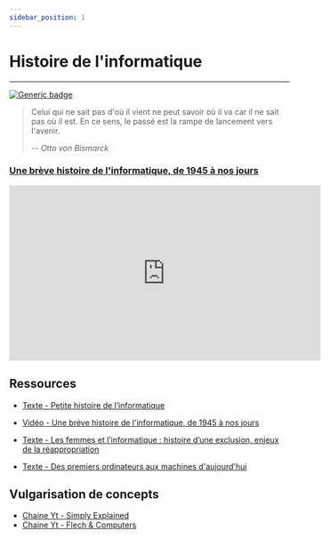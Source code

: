 ```yaml
---
sidebar_position: 1
---
```


# Histoire de l'informatique
---------------

[![Generic badge](https://img.shields.io/badge/Status-WIP-orange.svg)](https://shields.io/)

> Celui qui ne sait pas d'où il vient ne peut savoir où il va car il ne sait pas où il est. En ce sens, le passé est la rampe de lancement vers l'avenir.
>
> -- <cite>Otto von Bismarck</cite>

### [Une brève histoire de l'informatique, de 1945 à nos jours](https://https://youtu.be/dcN9QXxmRqk "Une brève histoire de l'informatique, de 1945 à nos jours")

<iframe width="560" height="315" src="https://www.youtube.com/embed/dcN9QXxmRqk" title="YouTube video player" frameborder="0" allow="accelerometer; autoplay; clipboard-write; encrypted-media; gyroscope; picture-in-picture" allowfullscreen></iframe>


##  Ressources

* [Texte - Petite histoire de l’informatique](https://www.bm-lyon.fr/nos-blogs/fablab/l-idee-du-mois/article/petite-histoire-de-l-informatique)

*  [Vidéo - Une brève histoire de l'informatique, de 1945 à nos jours](https://youtu.be/dcN9QXxmRqk)

* [Texte - Les femmes et l’informatique : histoire d’une exclusion, enjeux de la réappropriation](https://www.ritimo.org/Les-femmes-et-l-informatique-histoire-d-une-exclusion-enjeux-de-la)

* [Texte - Des premiers ordinateurs aux machines d'aujourd'hui](https://www.superprof.fr/blog/la-bible-des-informaticiens/)

## Vulgarisation de concepts

* [Chaine Yt - Simply Explained ](https://www.youtube.com/c/Savjee)
* [Chaine Yt -  Flech & Computers ](https://www.youtube.com/c/FlechComputers)

